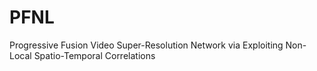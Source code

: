 # PFNL
Progressive Fusion Video Super-Resolution Network via Exploiting Non-Local Spatio-Temporal Correlations
